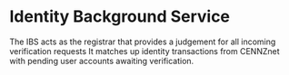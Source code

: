 # Identity Background Service

The IBS acts as the registrar that provides a judgement for all incoming verification requests
It matches up identity transactions from CENNZnet with pending user accounts awaiting verification.

